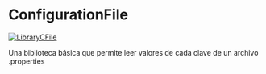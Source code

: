 # ConfigurationFile
[![LibraryCFile](https://img.shields.io/badge/FileProperties-Java-blue)](https://github.com/MrDave1999/CFile-Library)

Una biblioteca básica que permite leer valores de cada clave de un archivo .properties

